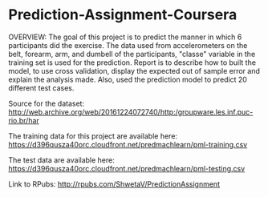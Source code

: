# Prediction-Assignment-Coursera

OVERVIEW:
The goal of this project is to predict the manner in which 6 participants did the exercise. The data used from accelerometers on the belt, forearm, arm, and dumbell of the participants, "classe" variable in the training set is used for the prediction. Report is to describe how to built the model, to use cross validation, display the expected out of sample error and explain the analysis made. Also, used the prediction model to predict 20 different test cases.

Source for the dataset:  http://web.archive.org/web/20161224072740/http:/groupware.les.inf.puc-rio.br/har

The training data for this project are available here: https://d396qusza40orc.cloudfront.net/predmachlearn/pml-training.csv

The test data are available here: https://d396qusza40orc.cloudfront.net/predmachlearn/pml-testing.csv

Link to RPubs: http://rpubs.com/ShwetaV/PredictionAssignment
